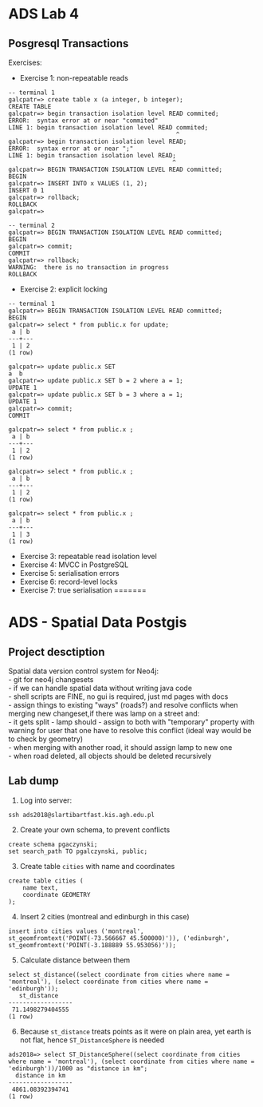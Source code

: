 # ADS Lab 4
## Posgresql Transactions

Exercises:
  - Exercise 1: non-repeatable reads
```
-- terminal 1
galcpatr=> create table x (a integer, b integer);
CREATE TABLE
galcpatr=> begin transaction isolation level READ commited;
ERROR:  syntax error at or near "commited"
LINE 1: begin transaction isolation level READ commited;
                                               ^
galcpatr=> begin transaction isolation level READ;
ERROR:  syntax error at or near ";"
LINE 1: begin transaction isolation level READ;
                                              ^
galcpatr=> BEGIN TRANSACTION ISOLATION LEVEL READ committed;
BEGIN
galcpatr=> INSERT INTO x VALUES (1, 2);
INSERT 0 1
galcpatr=> rollback;
ROLLBACK
galcpatr=>
```

```
-- terminal 2
galcpatr=> BEGIN TRANSACTION ISOLATION LEVEL READ committed;
BEGIN
galcpatr=> commit;
COMMIT
galcpatr=> rollback;
WARNING:  there is no transaction in progress
ROLLBACK
```
  - Exercise 2: explicit locking
```
-- terminal 1
galcpatr=> BEGIN TRANSACTION ISOLATION LEVEL READ committed;
BEGIN
galcpatr=> select * from public.x for update;
 a | b
---+---
 1 | 2
(1 row)

galcpatr=> update public.x SET
a  b
galcpatr=> update public.x SET b = 2 where a = 1;
UPDATE 1
galcpatr=> update public.x SET b = 3 where a = 1;
UPDATE 1
galcpatr=> commit;
COMMIT
```

```
galcpatr=> select * from public.x ;
 a | b
---+---
 1 | 2
(1 row)

galcpatr=> select * from public.x ;
 a | b
---+---
 1 | 2
(1 row)

galcpatr=> select * from public.x ;
 a | b
---+---
 1 | 3
(1 row)
```
  - Exercise 3: repeatable read isolation level
  - Exercise 4: MVCC in PostgreSQL
  - Exercise 5: serialisation errors
  - Exercise 6: record-level locks
  - Exercise 7: true serialisation
=======
# ADS - Spatial Data Postgis

## Project desctiption  
  Spatial data version control system for Neo4j:  
    - git for neo4j changesets  
    - if we can handle spatial data without writing java code  
    - shell scripts are FINE, no gui is required, just md pages with docs  
    - assign things to existing "ways" (roads?) and resolve conflicts when merging new changeset,if there was lamp on a street and:  
        - it gets split - lamp should - assign to both with "temporary" property with warning for user that one have to resolve this conflict (ideal way would be to check by geometry)  
        - when merging with another road, it should assign lamp to new one  
        - when road deleted, all objects should be deleted recursively  
  
  
## Lab dump  

1. Log into server:
```
ssh ads2018@slartibartfast.kis.agh.edu.pl
```

2. Create your own schema, to prevent conflicts
```
create schema pgaczynski;
set search_path TO pgalczynski, public;
```

3. Create table `cities` with name and coordinates
```
create table cities (
    name text,
    coordinate GEOMETRY
);
```

4. Insert 2 cities (montreal and edinburgh in this case)
```
insert into cities values ('montreal', st_geomfromtext('POINT(-73.566667 45.500000)')), ('edinburgh', st_geomfromtext('POINT(-3.188889 55.953056)'));
```

5. Calculate distance between them
```
select st_distance((select coordinate from cities where name = 'montreal'), (select coordinate from cities where name = 'edinburgh'));
   st_distance
------------------
 71.1498279404555
(1 row)
```

6. Because `st_distance` treats points as it were on plain area, yet earth is not flat, hence `ST_DistanceSphere` is needed
```
ads2018=> select ST_DistanceSphere((select coordinate from cities where name = 'montreal'), (select coordinate from cities where name = 'edinburgh'))/1000 as "distance in km";
  distance in km
------------------
 4861.08392394741
(1 row)
```